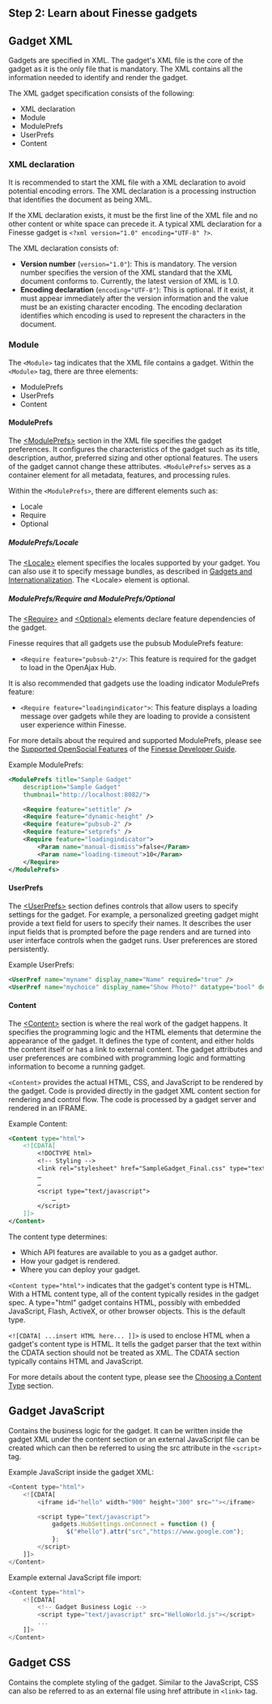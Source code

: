 ## Step 2: Learn about Finesse gadgets

## Gadget XML
Gadgets are specified in XML. The gadget's XML file is the core of the gadget as it is the only file that is mandatory. The XML contains all the information needed to identify and render the gadget.

The XML gadget specification consists of the following:

 * XML declaration
 * Module
  * ModulePrefs
  * UserPrefs
  * Content

### XML declaration
It is recommended to start the XML file with a XML declaration to avoid potential encoding errors. The XML declaration is a processing instruction that identifies the document as being XML.

If the XML declaration exists, it must be the first line of the XML file and no other content or white space can precede it. A typical XML declaration for a Finesse gadget is `<?xml version="1.0" encoding="UTF-8" ?>`.

The XML declaration consists of:

* **Version number** (`version="1.0"`): This is mandatory. The version number specifies the version of the XML standard that the XML document conforms to. Currently, the latest version of XML is 1.0.
* **Encoding declaration** (`encoding="UTF-8"`): This is optional. If it exist, it must appear immediately after the version information and the value must be an existing character encoding. The encoding declaration identifies which encoding is used to represent the characters in the document.

### Module
The `<Module>` tag indicates that the XML file contains a gadget. Within the `<Module>` tag, there are three elements:

* ModulePrefs
* UserPrefs
* Content

#### ModulePrefs
The [&lt;ModulePrefs&gt;](https://developers.google.com/gadgets/docs/xml_reference#moduleprefs-elements-and-attributes) section in the XML file specifies the gadget preferences. It configures the characteristics of the gadget such as its title, description, author, preferred sizing and other optional features. The users of the gadget cannot change these attributes. `<ModulePrefs>` serves as a container element for all metadata, features, and processing rules.

Within the `<ModulePrefs>`, there are different elements such as:

* Locale
* Require
* Optional

##### ModulePrefs/Locale
The [&lt;Locale&gt;](https://developers.google.com/gadgets/docs/xml_reference#L10N_Ref) element specifies the locales supported by your gadget. You can also use it to specify message bundles, as described in [Gadgets and Internationalization](https://developers.google.com/gadgets/docs/i18n). The &lt;Locale&gt; element is optional.

##### ModulePrefs/Require and ModulePrefs/Optional
The [&lt;Require&gt;](https://developers.google.com/gadgets/docs/xml_reference#moduleprefsrequire-and-moduleprefsoptional) and [&lt;Optional&gt;](https://developers.google.com/gadgets/docs/xml_reference#moduleprefsrequire-and-moduleprefsoptional) elements declare feature dependencies of the gadget.

Finesse requires that all gadgets use the pubsub ModulePrefs feature:

* `<Require feature="pubsub-2"/>`: This feature is required for the gadget to load in the OpenAjax Hub.

It is also recommended that gadgets use the loading indicator ModulePrefs feature:

* `<Require feature="loadingindicator">`: This feature displays a loading message over gadgets while they are loading to provide a consistent user experience within Finesse.

For more details about the required and supported ModulePrefs, please see the [Supported OpenSocial Features](https://developer.cisco.com/docs/finesse/#supported-opensocial-features) of the [Finesse Developer Guide](https://developer.cisco.com/docs/finesse/#rest-api-dev-guide).

Example ModulePrefs:

```xml
<ModulePrefs title="Sample Gadget"
    description="Sample Gadget"
    thumbnail="http://localhost:8082/">

    <Require feature="settitle" />
    <Require feature="dynamic-height" />
    <Require feature="pubsub-2" />
    <Require feature="setprefs" />
    <Require feature="loadingindicator">
        <Param name="manual-dismiss">false</Param>
        <Param name="loading-timeout">10</Param>
    </Require>
</ModulePrefs>
```

#### UserPrefs
The [&lt;UserPrefs&gt;](https://developers.google.com/gadgets/docs/xml_reference#user-preferences) section defines controls that allow users to specify settings for the gadget. For example, a personalized greeting gadget might provide a text field for users to specify their names. It describes the user input fields that is prompted before the page renders and are turned into user interface controls when the gadget runs. User preferences are stored persistently.

Example UserPrefs:

```xml
<UserPref name="myname" display_name="Name" required="true" />
<UserPref name="mychoice" display_name="Show Photo?" datatype="bool" default_value="true"/>
```

#### Content
The [&lt;Content&gt;](https://developers.google.com/gadgets/docs/xml_reference#content-section) section is where the real work of the gadget happens. It specifies the programming logic and the HTML elements that determine the appearance of the gadget. It defines the type of content, and either holds the content itself or has a link to external content. The gadget attributes and user preferences are combined with programming logic and formatting information to become a running gadget.

`<Content>` provides the actual HTML, CSS, and JavaScript to be rendered by the gadget. Code is provided directly in the gadget XML content section for rendering and control flow. The code is processed by a gadget server and rendered in an IFRAME.

Example Content:

```xml
<Content type="html">
    <![CDATA[
        <!DOCTYPE html>
        <!-- Styling -->
        <link rel="stylesheet" href="SampleGadget_Final.css" type="text/css" />
        …
        …
        <script type="text/javascript">
            …
        </script>
    ]]>
</Content>
```

The content type determines:

* Which API features are available to you as a gadget author.
* How your gadget is rendered.
* Where you can deploy your gadget.

`<Content type="html">` indicates that the gadget's content type is HTML. With a HTML content type, all of the content typically resides in the gadget spec. A type="html" gadget contains HTML, possibly with embedded JavaScript, Flash, ActiveX, or other browser objects. This is the default type.

`<![CDATA[ ...insert HTML here... ]]>` is used to enclose HTML when a gadget's content type is HTML. It tells the gadget parser that the text within the CDATA section should not be treated as XML. The CDATA section typically contains HTML and JavaScript.

For more details about the content type, please see the [Choosing a Content Type](https://developers.google.com/gadgets/docs/fundamentals#choosing------------------a-content-type) section.

## Gadget JavaScript
Contains the business logic for the gadget. It can be written inside the gadget XML under the content section or an external JavaScript file can be created which can then be referred to using the src attribute in the `<script>` tag.

Example JavaScript inside the gadget XML:
```js
<Content type="html">
    <![CDATA[
        <iframe id="hello" width="900" height="300" src=""></iframe>

        <script type="text/javascript">
            gadgets.HubSettings.onConnect = function () {
                $("#hello").attr("src","https://www.google.com");
            };
        </script>
    ]]>
</Content>
```

Example external JavaScript file import:
```js
<Content type="html">
    <![CDATA[
        <!-- Gadget Business Logic -->
        <script type="text/javascript" src="HelloWorld.js"></script>
        ...
    ]]>
</Content>
```

## Gadget CSS
Contains the complete styling of the gadget. Similar to the JavaScript, CSS can also be referred to as an external file using href attribute in `<link>` tag.
